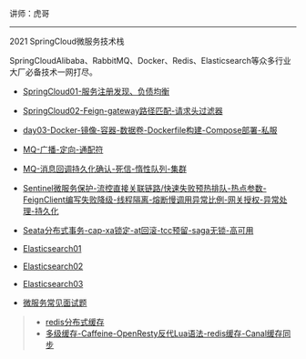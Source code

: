 讲师：虎哥

---

2021 SpringCloud微服务技术栈

SpringCloudAlibaba、RabbitMQ、Docker、Redis、Elasticsearch等众多行业大厂必备技术一网打尽。 

* [SpringCloud01-服务注册发现、负债均衡](https://github.com/qingdog/cloud/blob/master/day01-SpringCloud01/SpringCloud01.md)
* [SpringCloud02-Feign-gateway路径匹配-请求头过滤器](https://github.com/qingdog/cloud/blob/master/day02-SpringCloud02/SpringCloud实用篇02.md)
* [day03-Docker-镜像-容器-数据卷-Dockerfile构建-Compose部署-私服](https://github.com/qingdog/cloud/blob/master/day03-Docker/Docker实用篇.md)
* [MQ-广播-定向-通配符](https://github.com/qingdog/cloud/blob/master/day04-MQ/RabbitMQ.md)
* [MQ-消息回调持久化确认-死信-惰性队列-集群](https://github.com/qingdog/cloud/blob/master/%E9%AB%98%E7%BA%A7%E7%AF%87%20day05-MQ%E9%AB%98%E7%BA%A7/RabbitMQ-%E9%AB%98%E7%BA%A7%E7%AF%87.md)
* [Sentinel微服务保护-流控直接关联链路/快速失败预热排队-热点参数-FeignClient编写失败降级-线程隔离-熔断慢调用异常比例-网关授权-异常处理-持久化](https://github.com/qingdog/cloud/tree/master/%E9%AB%98%E7%BA%A7%E7%AF%87%20day01-%E5%BE%AE%E6%9C%8D%E5%8A%A1%E4%BF%9D%E6%8A%A4)
* [Seata分布式事务-cap-xa锁定-at回滚-tcc预留-saga无锁-高可用](https://github.com/qingdog/cloud/blob/master/%E9%AB%98%E7%BA%A7%E7%AF%87%20day02-%E5%88%86%E5%B8%83%E5%BC%8F%E4%BA%8B%E5%8A%A1/%E5%88%86%E5%B8%83%E5%BC%8F%E4%BA%8B%E5%8A%A1.md)
* [Elasticsearch01](https://github.com/qingdog/cloud/blob/master/day05-Elasticsearch01/%E5%88%86%E5%B8%83%E5%BC%8F%E6%90%9C%E7%B4%A2%E5%BC%95%E6%93%8E01.md)
* [Elasticsearch02](https://github.com/qingdog/cloud/blob/master/day06-Elasticsearch02/%E5%88%86%E5%B8%83%E5%BC%8F%E6%90%9C%E7%B4%A2%E5%BC%95%E6%93%8E02.md)
* [Elasticsearch03](https://github.com/qingdog/cloud/blob/master/day07-Elasticsearch03/%E5%88%86%E5%B8%83%E5%BC%8F%E6%90%9C%E7%B4%A2%E5%BC%95%E6%93%8E03.md)

* [微服务常见面试题](https://github.com/qingdog/cloud/blob/master/%E9%AB%98%E7%BA%A7%E7%AF%87%20%E9%9D%A2%E8%AF%95%E9%A2%98/%E5%BE%AE%E6%9C%8D%E5%8A%A1%E5%B8%B8%E8%A7%81%E9%9D%A2%E8%AF%95%E9%A2%98.md)



> * [redis分布式缓存](https://github.com/qingdog/cloud/blob/master/%E9%AB%98%E7%BA%A7%E7%AF%87%20day03-%E5%88%86%E5%B8%83%E5%BC%8F%E7%BC%93%E5%AD%98/%E5%88%86%E5%B8%83%E5%BC%8F%E7%BC%93%E5%AD%98.md)
> * [多级缓存-Caffeine-OpenResty反代Lua语法-redis缓存-Canal缓存同步](https://github.com/qingdog/cloud/blob/master/%E9%AB%98%E7%BA%A7%E7%AF%87%20day04-%E5%A4%9A%E7%BA%A7%E7%BC%93%E5%AD%98/%E5%A4%9A%E7%BA%A7%E7%BC%93%E5%AD%98.md)